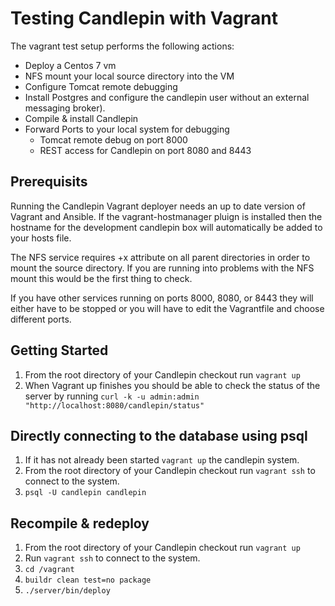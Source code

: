 # Testing Candlepin with Vagrant
The vagrant test setup performs the following actions:
* Deploy a Centos 7 vm
* NFS mount your local source directory into the VM
* Configure Tomcat remote debugging 
* Install Postgres and configure the candlepin user
  without an external messaging broker).
* Compile & install Candlepin
* Forward Ports to your local system for debugging
  * Tomcat remote debug on port 8000
  * REST access for Candlepin on port 8080 and 8443

## Prerequisits
Running the Candlepin Vagrant deployer needs an up to date version of Vagrant 
and Ansible. If the vagrant-hostmanager pluign is installed then the hostname
for the development candlepin box will automatically be added to your hosts file. 

The NFS service requires +x attribute on all parent directories in order to mount 
the source directory. If you are running into problems with the NFS mount this would 
be the first thing to check.  

If you have other services running on ports 8000, 8080, or 8443 they will either have 
to be stopped or you will have to edit the Vagrantfile and choose different ports. 

## Getting Started
1. From the root directory of your Candlepin checkout run `vagrant up`
1. When Vagrant up finishes you should be able to check the status of the server
   by running `curl -k -u admin:admin "http://localhost:8080/candlepin/status"`

## Directly connecting to the database using psql
1. If it has not already been started `vagrant up` the candlepin system.
1. From the root directory of your Candlepin checkout run `vagrant ssh` to connect to the system.
1. `psql -U candlepin candlepin`

## Recompile & redeploy
1. From the root directory of your Candlepin checkout run `vagrant up`
1. Run `vagrant ssh` to connect to the system.
1. `cd /vagrant`
1. `buildr clean test=no package`
1. `./server/bin/deploy`
